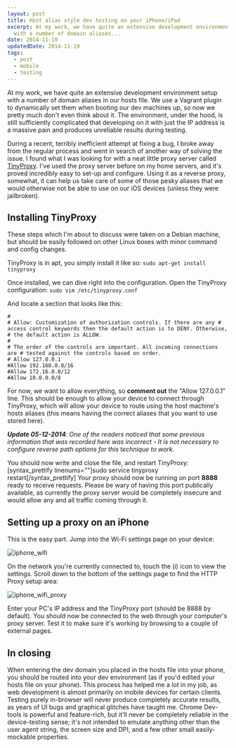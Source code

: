 ```yaml
---
layout: post
title: Host alias style dev testing on your iPhone/iPad
excerpt: At my work, we have quite an extensive development environment setup
  with a number of domain aliases...
date: 2014-11-19
updatedDate: 2014-11-19
tags:
  - post
  - mobile
  - testing
---
```


At my work, we have quite an extensive development environment setup with a number of domain aliases in our hosts file. We use a Vagrant plugin to dynamically set them when booting our dev machines up, so now we pretty much don't even think about it. The environment, under the hood, is still sufficiently complicated that developing on it with just the IP address is a massive pain and produces unreliable results during testing.

During a recent, terribly inefficient attempt at fixing a bug, I broke away from the regular process and went in search of another way of solving the issue. I found what I was looking for with a neat little proxy server called [TinyProxy](https://banu.com/tinyproxy/). I've used the proxy server before on my home servers, and it's proved incredibly easy to set-up and configure. Using it as a reverse proxy, somewhat, it can help us take care of some of those pesky aliases that we would otherwise not be able to use on our iOS devices (unless they were jailbroken).

## Installing TinyProxy

These steps which I'm about to discuss were taken on a Debian machine, but should be easily followed on other Linux boxes with minor command and config changes.

TinyProxy is in apt, you simply install it like so:
`sudo apt-get install tinyproxy`

Once installed, we can dive right into the configuration. Open the TinyProxy configuration:
`sudo vim /etc/tinyproxy.conf`

And locate a section that looks like this:

```
#
# Allow: Customization of authorization controls. If there are any # access control keywords then the default action is to DENY. Otherwise,
# the default action is ALLOW.
#
# The order of the controls are important. All incoming connections are # tested against the controls based on order.
# Allow 127.0.0.1
#Allow 192.168.0.0/16
#Allow 172.16.0.0/12
#Allow 10.0.0.0/8
```

For now, we want to allow everything, so **comment out** the "Allow 127.0.0.1" line. This should be enough to allow your device to connect through TinyProxy, which will allow your device to route using the host machine's hosts aliases (this means having the correct aliases that you want to use stored here).

_**Update 05-12-2014**: One of the readers noticed that some previous information that was recorded here was incorrect - It is not necessary to configure reverse path options for this technique to work._

You should now write and close the file, and restart TinyProxy:
[syntax_prettify linenums=""]sudo service tinyproxy restart[/syntax_prettify]
Your proxy should now be running on port **8888** ready to receive requests. Please be wary of having this port publically available, as currently the proxy server would be completely insecure and would allow any and all traffic coming through it.

## Setting up a proxy on an iPhone

This is the easy part. Jump into the Wi-Fi settings page on your device:

![iphone_wifi](http://perrymitchell.net/wp-content/uploads/2014/11/iphone_wifi-169x300.jpg)

On the network you're currently connected to, touch the (i) icon to view the settings. Scroll down to the bottom of the settings page to find the HTTP Proxy setup area:

![iphone_wifi_proxy](http://perrymitchell.net/wp-content/uploads/2014/11/iphone_wifi_proxy-169x300.jpg)

Enter your PC's IP address and the TinyProxy port (should be 8888 by default). You should now be connected to the web through your computer's proxy server. Test it to make sure it's working by browsing to a couple of external pages.

## In closing

When entering the dev domain you placed in the hosts file into your phone, you should be routed into your dev environment (as if you'd edited your hosts file on your phone). This process has helped me a lot in my job, as web development is almost primarily on mobile devices for certain clients. Testing purely in-browser will never produce completely accurate results, as years of UI bugs and graphical glitches have taught me. Chrome Dev-tools is powerful and feature-rich, but it'll never be completely reliable in the device-testing sense; it's not intended to emulate anything other than the user agent string, the screen size and DPI, and a few other small easily-mockable properties.